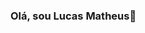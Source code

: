 ### Olá, sou Lucas Matheus👋

<!--
**LucasMatheus12/LucasMatheus12** is a ✨ _special_ ✨ repository because its `README.md` (this file) appears on your GitHub profile.


- 🔭 Atualmente cursando Tecnologia da Informação(bacharelado). 
- 🌱 Participando do Programa Desenvolve 2022 da Boticário (fullStack).
- 👨‍💻 Minha meta no momento é adquirir conhecimento em React Js, para poder aplicar em projetos futuros.
- 😍 Gosto muito de Front-end e Back-end, por isso minha escolha da trilha FullStack. 

<div align="center">
  <a href="https://github.com/LucasMatheus12">
  <img height="180em" src="https://github-readme-stats.vercel.app/api?username=LucasMatheus12&show_icons=true&theme=dracula&include_all_commits=true&count_private=true"/>
  <img height="180em" src="https://github-readme-stats.vercel.app/api/top-langs/?username=LucasMatheus12&layout=compact&langs_count=7&theme=dracula"/>
</div>



